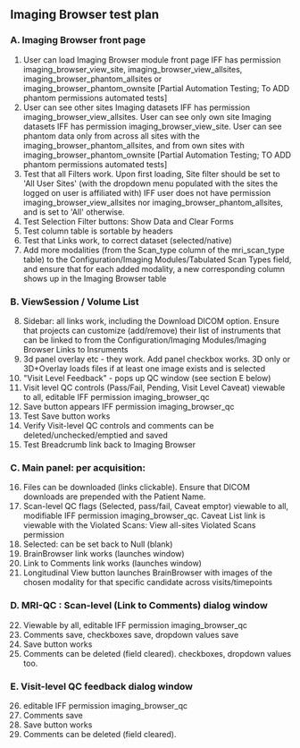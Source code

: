 ## Imaging Browser test plan
	
### A. Imaging Browser front page
1. User can load Imaging Browser module front page IFF has permission imaging_browser_view_site, imaging_browser_view_allsites, imaging_browser_phantom_allsites or imaging_browser_phantom_ownsite [Partial Automation Testing; To ADD phantom permissions automated tests]
2. User can see other sites Imaging datasets IFF has permission imaging_browser_view_allsites. User can see only own site Imaging datasets IFF has permission imaging_browser_view_site. User can see phantom data only from across all sites with the imaging_browser_phantom_allsites, and from own sites with imaging_browser_phantom_ownsite [Partial Automation Testing; TO ADD phantom permissions automated tests]
3. Test that all Filters work.  Upon first loading, Site filter should be set to 'All User Sites' (with the dropdown menu populated with the sites the logged on user is affiliated with) IFF user does not have permission imaging_browser_view_allsites nor imaging_browser_phantom_allsites, and is set to 'All' otherwise.
4. Test Selection Filter buttons: Show Data and Clear Forms
5. Test column table is sortable by headers
6. Test that Links work, to correct dataset (selected/native)
7. Add more modalities (from the Scan_type column of the mri_scan_type table) to the Configuration/Imaging Modules/Tabulated Scan Types field, and ensure that for each added modality, a new corresponding column shows up in the Imaging Browser table    

### B. ViewSession / Volume List

8. Sidebar:  all links work, including the Download DICOM option. Ensure that projects can customize (add/remove) their list of instruments that can be linked to from the Configuration/Imaging Modules/Imaging Browser Links to Insruments
9. 3d panel overlay etc - they work.  Add panel checkbox works. 3D only or 3D+Overlay loads files if at least one image exists and is selected
10. "Visit Level Feedback" - pops up QC window (see section E below)
11. Visit level QC controls (Pass/Fail, Pending, Visit Level Caveat) viewable to all, editable IFF permission imaging_browser_qc
12. Save button appears IFF permission imaging_browser_qc
13. Test Save button works 
14. Verify Visit-level QC controls and comments can be deleted/unchecked/emptied and saved
15. Test Breadcrumb link back to Imaging Browser

### C. Main panel:  per acquisition:

16. Files can be downloaded (links clickable). Ensure that DICOM downloads are
prepended with the Patient Name.
17. Scan-level QC flags (Selected, pass/fail, Caveat emptor) viewable to all, modifiable IFF permission imaging_browser_qc. Caveat List link is viewable with the Violated Scans: View all-sites Violated Scans permission
18. Selected:  can be set back to Null (blank)
19. BrainBrowser link works (launches window)
20. Link to Comments link works (launches window)
21. Longitudinal View button launches BrainBrowser with images of the chosen modality for that specific candidate across visits/timepoints

### D. MRI-QC : Scan-level (Link to Comments) dialog window

22. Viewable by all, editable IFF permission imaging_browser_qc
23. Comments save, checkboxes save, dropdown values save
24. Save button works
25. Comments can be deleted (field cleared). checkboxes, dropdown values too. 

### E. Visit-level QC feedback dialog window
26. editable IFF permission imaging_browser_qc
27. Comments save
28. Save button works
29. Comments can be deleted (field cleared). 
